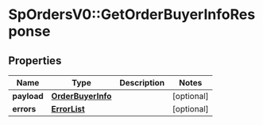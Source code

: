 # SpOrdersV0::GetOrderBuyerInfoResponse

## Properties
Name | Type | Description | Notes
------------ | ------------- | ------------- | -------------
**payload** | [**OrderBuyerInfo**](OrderBuyerInfo.md) |  | [optional] 
**errors** | [**ErrorList**](ErrorList.md) |  | [optional] 

